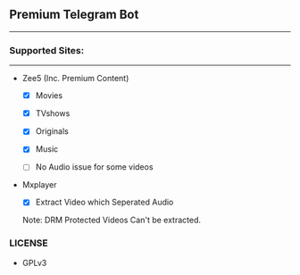 ## Premium Telegram Bot
---

### Supported Sites:
---

- Zee5 (Inc. Premium Content)
   
  - [x] Movies

  - [x] TVshows

  - [x] Originals

  - [x] Music

  - [ ] No Audio issue for some videos

- Mxplayer

  - [x] Extract Video which Seperated Audio
  
   Note: DRM Protected Videos Can't be extracted.

### LICENSE
- GPLv3
